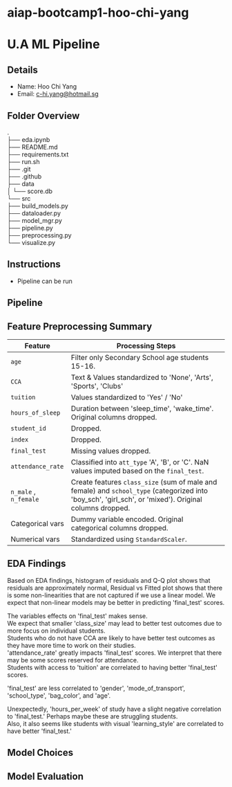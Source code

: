 # aiap-bootcamp1-hoo-chi-yang

# U.A ML Pipeline

##  Details
- Name: Hoo Chi Yang
- Email: c-hi.yang@hotmail.sg

## Folder Overview
.\
├── eda.ipynb\
├── README.md\
├── requirements.txt\
├── run.sh\
├── .git\
├── .github\
├── data\
│   └── score.db\
└── src\
    ├── build_models.py\
    ├── dataloader.py\
    ├── model_mgr.py\
    ├── pipeline.py\
    ├── preprocessing.py\
    └── visualize.py

## Instructions
- Pipeline can be run 

## Pipeline

## Feature Preprocessing Summary

| Feature            | Processing Steps                                                                                                                                                                                                                                             |
|--------------------|--------------------------------------------------------------------------------------------------------------------------------------------------------------------------------------------------------------------------------------------------------------|
| `age`              | Filter only Secondary School age students 15-16.|
| `CCA`              | Text & Values standardized to 'None', 'Arts', 'Sports', 'Clubs'|
| `tuition`          | Values standardized to 'Yes' / 'No'|
| `hours_of_sleep`   | Duration between 'sleep_time', 'wake_time'. Original columns dropped.|
| `student_id`       | Dropped.|
| `index`            | Dropped.|
| `final_test`       | Missing values dropped.|
| `attendance_rate`  | Classified into `att_type` 'A', 'B', or 'C'. NaN values imputed based on the `final_test`.|
| `n_male` , `n_female` | Create features `class_size` (sum of male and female) and `school_type` (categorized into 'boy_sch', 'girl_sch', or 'mixed'). Original columns dropped.|
| Categorical vars   | Dummy variable encoded. Original categorical columns dropped.|
| Numerical vars     | Standardized using `StandardScaler`.|


## EDA Findings

Based on EDA findings, histogram of residuals and Q-Q plot shows that residuals are approximately normal, Residual vs Fitted plot shows that there is some non-linearities that are not captured if we use a linear model. We expect that non-linear models may be better in predicting 'final_test' scores. 


The variables effects on 'final_test' makes sense. \
We expect that smaller 'class_size' may lead to better test outcomes due to more focus on individual students. \
Students who do not have CCA are likely to have better test outcomes as they have more time to work on their studies. \
'attendance_rate' greatly impacts 'final_test' scores. We interpret that there may be some scores reserved for attendance. \
Students with access to 'tuition' are correlated to having better 'final_test' scores. 

'final_test' are less correlated to 'gender', 'mode_of_transport', 'school_type', 'bag_color', and 'age'.

Unexpectedly, 'hours_per_week' of study have a slight negative correlation to 'final_test.' Perhaps maybe these are struggling students. \
Also, it also seems like students with visual 'learning_style' are correlated to have better 'final_test.'


## Model Choices


## Model Evaluation

